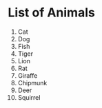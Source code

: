 # List of Animals

1. Cat
2. Dog
3. Fish
4. Tiger
5. Lion
6. Rat
7. Giraffe
6. Chipmunk
7. Deer
8. Squirrel
